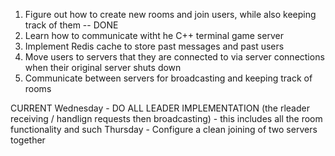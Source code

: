 1. Figure out how to create new rooms and join users, while also keeping track of them -- DONE
2. Learn how to communicate witht he C++ terminal game server
3. Implement Redis cache to store past messages and past users
4. Move users to servers that they are connected to via server connections when their original server shuts down
5. Communicate between servers for broadcasting and keeping track of rooms

CURRENT
Wednesday - DO ALL LEADER IMPLEMENTATION (the rleader receiving / handlign requests then broadcasting)
          - this includes all the room functionality and such
Thursday - Configure a clean joining of two servers together
